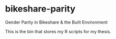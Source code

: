# bikeshare-parity
Gender Parity in Bikeshare &amp; the Built Environment

This is the bin that stores my R scripts for my thesis. 
